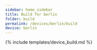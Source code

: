 ```yaml
---
sidebar: home_sidebar
title: Build for berlin
folder: build
permalink: /devices/berlin/build
device: berlin
---
```

{% include templates/device_build.md %}
